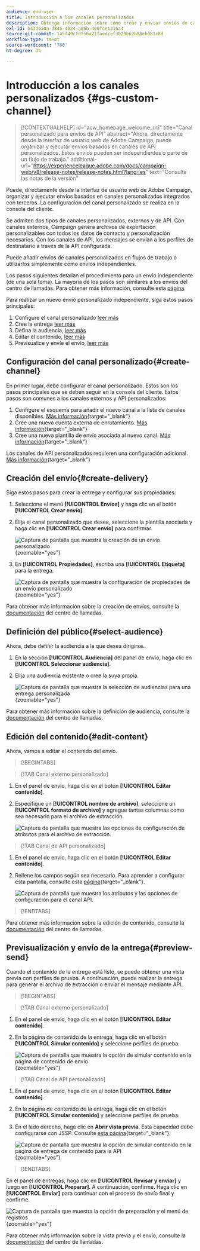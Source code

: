 ```yaml
---
audience: end-user
title: Introducción a los canales personalizados
description: Obtenga información sobre cómo crear y enviar envíos de canales personalizados con Adobe Campaign Web
exl-id: b4336a0a-d845-4024-a06b-400fce1316a4
source-git-commit: 1a5f49cfdf56a21faedcef3029b62b88ebd81c8d
workflow-type: tm+mt
source-wordcount: '700'
ht-degree: 3%

---
```


# Introducción a los canales personalizados {#gs-custom-channel}

>[!CONTEXTUALHELP]
>id="acw_homepage_welcome_rn1"
>title="Canal personalizado para envíos de API"
>abstract="Ahora, directamente desde la interfaz de usuario web de Adobe Campaign, puede organizar y ejecutar envíos basados en canales de API personalizados. Estos envíos pueden ser independientes o parte de un flujo de trabajo."
>additional-url="https://experienceleague.adobe.com/docs/campaign-web/v8/release-notes/release-notes.html?lang=es" text="Consulte las notas de la versión"

Puede, directamente desde la interfaz de usuario web de Adobe Campaign, organizar y ejecutar envíos basados en canales personalizados integrados con terceros. La configuración del canal personalizado se realiza en la consola del cliente.

Se admiten dos tipos de canales personalizados, externos y de API. Con canales externos, Campaign genera archivos de exportación personalizables con todos los datos de contacto y personalización necesarios. Con los canales de API, los mensajes se envían a los perfiles de destinatario a través de la API configurada.

Puede añadir envíos de canales personalizados en flujos de trabajo o utilizarlos simplemente como envíos independientes.

Los pasos siguientes detallan el procedimiento para un envío independiente (de una sola toma). La mayoría de los pasos son similares a los envíos del centro de llamadas. Para obtener más información, consulte esta [página](../call-center/create-call-center.md).

Para realizar un nuevo envío personalizado independiente, siga estos pasos principales:

1. Configure el canal personalizado [leer más](#create-channel)
1. Cree la entrega [leer más](#create-delivery)
1. Defina la audiencia, [leer más](#select-audience)
1. Editar el contenido, [leer más](#edit-content)
1. Previsualice y envíe el envío, [leer más](#preview-send)

## Configuración del canal personalizado{#create-channel}

En primer lugar, debe configurar el canal personalizado. Estos son los pasos principales que se deben seguir en la consola del cliente. Estos pasos son comunes a los canales externos y API personalizados:

1. Configure el esquema para añadir el nuevo canal a la lista de canales disponibles. [Más información](https://experienceleague.adobe.com/docs/campaign/campaign-v8/send/custom-channel.html?lang=es#configure-schema){target="_blank"}
1. Cree una nueva cuenta externa de enrutamiento. [Más información](https://experienceleague.adobe.com/docs/campaign/campaign-v8/send/custom-channel.html?lang=es#reate-ext-account){target="_blank"}
1. Cree una nueva plantilla de envío asociada al nuevo canal. [Más información](https://experienceleague.adobe.com/docs/campaign/campaign-v8/send/custom-channel.html?lang=es#create-template){target="_blank"}

Los canales de API personalizados requieren una configuración adicional. [Más información](https://experienceleague.adobe.com/docs/campaign/campaign-v8/send/custom-channel.html?lang=es#api-additional){target="_blank"}

## Creación del envío{#create-delivery}

Siga estos pasos para crear la entrega y configurar sus propiedades:

1. Seleccione el menú **[!UICONTROL Envíos]** y haga clic en el botón **[!UICONTROL Crear envío]**.

1. Elija el canal personalizado que desee, seleccione la plantilla asociada y haga clic en **[!UICONTROL Crear envío]** para confirmar.

   ![Captura de pantalla que muestra la creación de un envío personalizado](assets/cus-create.png){zoomable="yes"}

1. En **[!UICONTROL Propiedades]**, escriba una **[!UICONTROL Etiqueta]** para la entrega.

   ![Captura de pantalla que muestra la configuración de propiedades de un envío personalizado](assets/cus-properties.png){zoomable="yes"}

Para obtener más información sobre la creación de envíos, consulte la [documentación](../call-center/create-call-center.md#create-delivery) del centro de llamadas.

## Definición del público{#select-audience}

Ahora, debe definir la audiencia a la que desea dirigirse.

1. En la sección **[!UICONTROL Audiencia]** del panel de envío, haga clic en **[!UICONTROL Seleccionar audiencia]**.

1. Elija una audiencia existente o cree la suya propia.

   ![Captura de pantalla que muestra la selección de audiencias para una entrega personalizada](assets/cc-audience2.png){zoomable="yes"}

Para obtener más información sobre la definición de audiencia, consulte la [documentación](../call-center/create-call-center.md#select-audience) del centro de llamadas.

## Edición del contenido{#edit-content}

Ahora, vamos a editar el contenido del envío.

>[!BEGINTABS]

>[!TAB Canal externo personalizado]

1. En el panel de envío, haga clic en el botón **[!UICONTROL Editar contenido]**.

1. Especifique un **[!UICONTROL nombre de archivo]**, seleccione un **[!UICONTROL formato de archivo]** y agregue tantas columnas como sea necesario para el archivo de extracción.

   ![Captura de pantalla que muestra las opciones de configuración de atributos para el archivo de extracción.](assets/cc-content-attributes.png)

>[!TAB Canal de API personalizado]

1. En el panel de envío, haga clic en el botón **[!UICONTROL Editar contenido]**.

1. Rellene los campos según sea necesario. Para aprender a configurar esta pantalla, consulte esta [página](https://experienceleague.adobe.com/docs/campaign/campaign-v8/send/custom-channel.html?lang=es#api-additional-screen){target="_blank"}.

   ![Captura de pantalla que muestra los atributos y las opciones de configuración para el canal API.](assets/cc-content-attributes-api.png)

>[!ENDTABS]

Para obtener más información sobre la edición de contenido, consulte la [documentación](../call-center/create-call-center.md#edit-content) del centro de llamadas.

## Previsualización y envío de la entrega{#preview-send}

Cuando el contenido de la entrega está listo, se puede obtener una vista previa con perfiles de prueba. A continuación, puede realizar la entrega para generar el archivo de extracción o enviar el mensaje mediante API.

>[!BEGINTABS]

>[!TAB Canal externo personalizado]

1. En el panel de envío, haga clic en el botón **[!UICONTROL Editar contenido]**.

1. En la página de contenido de la entrega, haga clic en el botón **[!UICONTROL Simular contenido]** y seleccione perfiles de prueba.

   ![Captura de pantalla que muestra la opción de simular contenido en la página de contenido de envío](assets/cus-simulate.png){zoomable="yes"}

>[!TAB Canal de API personalizado]

1. En el panel de envío, haga clic en el botón **[!UICONTROL Editar contenido]**.

1. En la página de contenido de la entrega, haga clic en el botón **[!UICONTROL Simular contenido]** y seleccione perfiles de prueba.

1. En el lado derecho, haga clic en **Abrir vista previa**. Esta capacidad debe configurarse con JSSP. Consulte [esta página](https://experienceleague.adobe.com/docs/campaign/campaign-v8/send/custom-channel.html?lang=es#api-additional-preview){target="_blank"}.

   ![Captura de pantalla que muestra la opción de simular contenido en la página de entrega de contenido para la API](assets/cus-simulate-api.png){zoomable="yes"}

>[!ENDTABS]

En el panel de entregas, haga clic en **[!UICONTROL Revisar y enviar]** y luego en **[!UICONTROL Preparar]**. A continuación, confirme. Haga clic en **[!UICONTROL Enviar]** para continuar con el proceso de envío final y confirme.

![Captura de pantalla que muestra la opción de preparación y el menú de registros](assets/cus-prepare.png){zoomable="yes"}

Para obtener más información sobre la vista previa y el envío, consulte la [documentación](../call-center/create-call-center.md#preview-send) del centro de llamadas.
